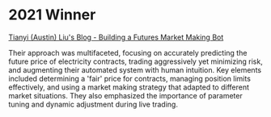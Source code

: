 # 2021 Winner
[Tianyi (Austin) Liu's Blog - Building a Futures Market Making Bot](https://tianyi.io/post/chicago1/) 

Their approach was multifaceted, focusing on accurately predicting the future price of electricity contracts, trading aggressively yet minimizing risk, and augmenting their automated system with human intuition. Key elements included determining a 'fair' price for contracts, managing position limits effectively, and using a market making strategy that adapted to different market situations. They also emphasized the importance of parameter tuning and dynamic adjustment during live trading.